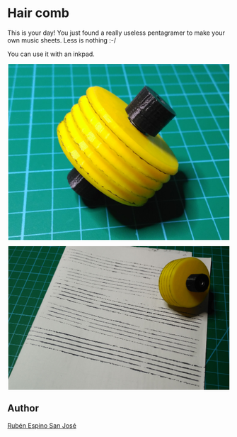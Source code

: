 # Hair comb

This is your day! You just found a really useless pentagramer to make your own music sheets. Less is nothing :-/

You can use it with an inkpad.

<p align="center">
<img src="images/Pentagramer.jpeg" width="500" align = "center">
</p>

<p align="center">
<img src="images/Pentagramer_2.jpeg" width="500" align = "center">
</p>

## Author
[Rubén Espino San José](https://github.com/Resaj)
